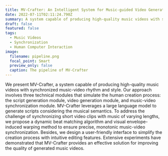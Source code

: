 ```yaml
---
title: MV-Crafter: An Intelligent System for Music-guided Video Generation
date: 2022-07-11T02:11:24.790Z
summary: A system capable of producing high-quality music videos with synchronized music-video rhythm and style
draft: false
featured: false
tags:
  - Music Videos
  - Synchronization
  - Human Computer Interaction
image:
  filename: pipeline.png
  focal_point: Smart
  preview_only: false
  caption: The pipeline of MV-Crafter
---
```

We present MV-Crafter, a system capable of producing high-quality music videos with synchronized music-video rhythm and style. Our approach involves three technical modules that simulate the human creation process: the script generation module, video generation module, and music-video synchronization module. MV-Crafter leverages a large language model to generate scripts considering the musical semantics. To address the challenge of synchronizing short video clips with music of varying lengths, we propose a dynamic beat matching algorithm and visual envelope-induced warping method to ensure precise, monotonic music-video synchronization. Besides, we design a user-friendly interface to simplify the creation process with intuitive editing features. Extensive experiments have demonstrated that MV-Crafter provides an effective solution for improving the quality of generated music videos.
